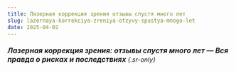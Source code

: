 ```yaml
---
title: Лазерная коррекция зрения отзывы спустя много лет
slug: lazernaya-korrekciya-zreniya-otzyvy-spustya-mnogo-let
date: 2025-04-02
---
```

###### <strong style="font-size: 16px;" data-start="0" data-end="91">Лазерная коррекция зрения: отзывы спустя много лет — Вся правда о рисках и последствиях</strong> {.sr-only}
